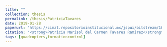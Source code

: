 ```yaml
---
title: ""
collection: thesis
permalink: /thesis/PatriciaTavares
date: 2019-01-28
paperurl: 'https://cimat.repositorioinstitucional.mx/jspui/bitstream/1008/1106/1/TE%20815.pdf'
citation: '<strong>Patricia Marisol del Carmen Tavares Ramírez</strong>. &quot;Vision-Based Formation Control For Unmanned Aerial Vehicles&quot;. Msc. Thesis, CIMAT A.C., 2019. (co-advised with Héctor Manuel Becerra Fermín)'
tags: [quadcopters,formationcontrol]
---
```

